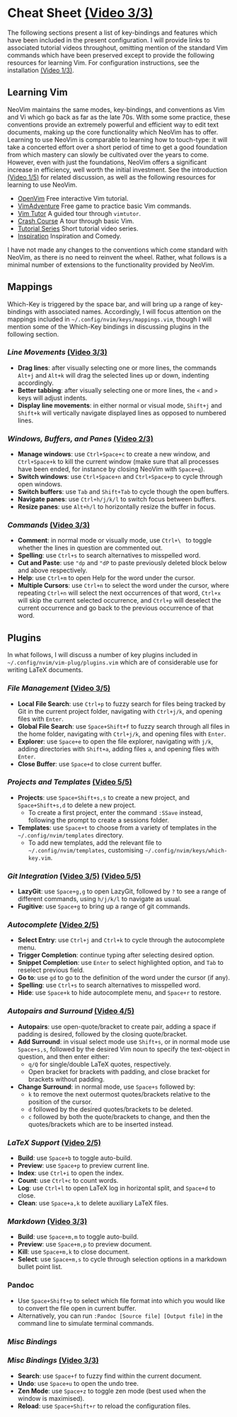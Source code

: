 # Cheat Sheet [(Video 3/3)](https://youtu.be/TMA7nu9KCEQ)

The following sections present a list of key-bindings and features which have been included in the present configuration.
I will provide links to associated tutorial videos throughout, omitting mention of the standard Vim commands which have been preserved except to provide the following resources for learning Vim.
For configuration instructions, see the installation [(Video 1/3)](https://youtu.be/JVIcU9ePtVE).

## Learning Vim

NeoVim maintains the same modes, key-bindings, and conventions as Vim and Vi which go back as far as the late 70s.
With some some practice, these conventions provide an extremely powerful and efficient way to edit text documents, making up the core functionality which NeoVim has to offer.
Learning to use NeoVim is comparable to learning how to touch-type: it will take a concerted effort over a short period of time to get a good foundation from which mastery can slowly be cultivated over the years to come.
However, even with just the foundations, NeoVim offers a significant increase in efficiency, well worth the initial investment.
See the introduction [(Video 1/5)](https://youtu.be/pYNvDkB0iRk) for related discussion, as well as the following resources for learning to use NeoVim.

- [OpenVim](https://www.openvim.com/) Free interactive Vim tutorial.
- [VimAdventure](https://vim-adventures.com/) Free game to practice basic Vim commands.
- [Vim Tutor](https://www.youtube.com/watch?v=d8XtNXutVto) A guided tour through `vimtutor`.
- [Crash Course](https://www.youtube.com/watch?v=IiwGbcd8S7I&t=1246s) A tour through basic Vim.
- [Tutorial Series](https://www.youtube.com/watch?v=H3o4l4GVLW0&t=1s) Short tutorial video series.
- [Inspiration](https://www.youtube.com/watch?v=1UXHsCT18wE) Inspiration and Comedy.

I have not made any changes to the conventions which come standard with NeoVim, as there is no need to reinvent the wheel.
Rather, what follows is a minimal number of extensions to the functionality provided by NeoVim.

## Mappings

Which-Key is triggered by the space bar, and will bring up a range of key-bindings with associated names.
Accordingly, I will focus attention on the mappings included in `~/.config/nvim/keys/mappings.vim`, though I will mention some of the Which-Key bindings in discussing plugins in the following section.

### _Line Movements_ [(Video 3/3)](https://youtu.be/TMA7nu9KCEQ)

- **Drag lines**: after visually selecting one or more lines, the commands `Alt+j` and `Alt+k` will drag the selected lines up or down, indenting accordingly.
- **Better tabbing**: after visually selecting one or more lines, the `<` and `>` keys will adjust indents.
- **Display line movements**: in either normal or visual mode, `Shift+j` and `Shift+k` will vertically navigate displayed lines as opposed to numbered lines.

### _Windows, Buffers, and Panes_ [(Video 2/3)](https://youtu.be/Xvu1IKEpO0M)

- **Manage windows**: use `Ctrl+Space+c` to create a new window, and `Ctrl+Space+k` to kill the current window (make sure that all processes have been ended, for instance by closing NeoVim with `Space+q`).
- **Switch windows**: use `Ctrl+Space+n` and `Ctrl+Space+p` to cycle through open windows.
- **Switch buffers**: use `Tab` and `Shift+Tab` to cycle though the open buffers.
- **Navigate panes**: use `Ctrl+h/j/k/l` to switch focus between buffers.
- **Resize panes**: use `Alt+h/l` to horizontally resize the buffer in focus.

### _Commands_ [(Video 3/3)](https://youtu.be/TMA7nu9KCEQ)

- **Comment**: in normal mode or visually mode, use `Ctrl+\ ` to toggle whether the lines in question are commented out.
- **Spelling**: use `Ctrl+s` to search alternatives to misspelled word.
- **Cut and Paste**: use `"dp` and `"dP` to paste previously deleted block below and above respectively.
- **Help**: use `Ctrl+m` to open Help for the word under the cursor.
- **Multiple Cursors**: use `Ctrl+n` to select the word under the cursor, where repeating `Ctrl+n` will select the next occurrences of that word, `Ctrl+x` will skip the current selected occurrence, and `Ctrl+p` will deselect the current occurrence and go back to the previous occurrence of that word.

## Plugins

In what follows, I will discuss a number of key plugins included in `~/.config/nvim/vim-plug/plugins.vim` which are of considerable use for writing LaTeX documents.

### _File Management_ [(Video 3/5)](https://youtu.be/v_zYV8G7gOs)

- **Local File Search**: use `Ctrl+p` to fuzzy search for files being tracked by Git in the current project folder, navigating with `Ctrl+j/k`, and opening files with `Enter`.
- **Global File Search**: use `Space+Shift+f` to fuzzy search through all files in the home folder, navigating with `Ctrl+j/k`, and opening files with `Enter`.
- **Explorer**: use `Space+e` to open the file explorer, navigating with `j/k`, adding directories with `Shift+a`, adding files `a`, and opening files with `Enter`.
- **Close Buffer**: use `Space+d` to close current buffer.

### _Projects and Templates_ [(Video 5/5)](https://youtu.be/z5HfVQQDrAg)

- **Projects**: use `Space+Shift+s,s` to create a new project, and `Space+Shift+s,d` to delete a new project.
  - To create a first project, enter the command `:SSave` instead, following the prompt to create a sessions folder.
- **Templates**: use `Space+t` to choose from a variety of templates in the `~/.config/nvim/templates` directory.
  - To add new templates, add the relevant file to `~/.config/nvim/templates`, customising `~/.config/nvim/keys/which-key.vim`.

### _Git Integration_ [(Video 3/5)](http://syoutu.be/v_zYV8G7gOs) [(Video 5/5)](https://youtu.be/z5HfVQQDrAg)

- **LazyGit**: use `Space+g,g` to open LazyGit, followed by `?` to see a range of different commands, using `h/j/k/l` to navigate as usual.
- **Fugitive**: use `Space+g` to bring up a range of git commands.

### _Autocomplete_ [(Video 2/5)](https://youtu.be/KGqrpnxoDxw)

- **Select Entry**: use `Ctrl+j` and `Ctrl+k` to cycle through the autocomplete menu.
- **Trigger Completion**: continue typing after selecting desired option.
- **Snippet Completion**: use `Enter` to select highlighted option, and `Tab` to reselect previous field.
- **Go to**: use `gd` to go to the definition of the word under the cursor (if any).
- **Spelling**: use `Ctrl+s` to search alternatives to misspelled word.
- **Hide**: use `Space+k` to hide autocomplete menu, and `Space+r` to restore.

### _Autopairs and Surround_ [(Video 4/5)](https://youtu.be/1fcc5YoCrvc)

- **Autopairs**: use open-quote/bracket to create pair, adding a space if padding is desired, followed by the closing quote/bracket.
- **Add Surround**: in visual select mode use `Shift+s`, or in normal mode use `Space+s,s`, followed by the desired Vim noun to specify the text-object in question, and then enter either:
  - `q/Q` for single/double LaTeX quotes, respectively.
  - Open bracket for brackets with padding, and close bracket for brackets without padding.
- **Change Surround**: in normal mode, use `Space+s` followed by:
  - `k` to remove the next outermost quotes/brackets relative to the position of the cursor.
  - `d` followed by the desired quotes/brackets to be deleted.
  - `c` followed by both the quote/brackets to change, and then the quotes/brackets which are to be inserted instead.

### _LaTeX Support_ [(Video 2/5)](https://youtu.be/KGqrpnxoDxw)

- **Build**: use `Space+b` to toggle auto-build.
- **Preview**: use `Space+p` to preview current line.
- **Index**: use `Ctrl+i` to open the index.
- **Count**: use `Ctrl+c` to count words.
- **Log**: use `Ctrl+l` to open LaTeX log in horizontal split, and `Space+d` to close.
- **Clean**: use `Space+a,k` to delete auxiliary LaTeX files.

### _Markdown_ [(Video 3/3)](https://youtu.be/TMA7nu9KCEQ)

- **Build**: use `Space+m,m` to toggle auto-build.
- **Preview**: use `Space+m,p` to preview document.
- **Kill**: use `Space+m,k` to close document.
- **Select**: use `Space+m,s` to cycle through selection options in a markdown bullet point list.

### Pandoc

- Use `Space+Shift+p` to select which file format into which you would like to convert the file open in current buffer.
- Alternatively, you can run `:Pandoc [Source file] [Output file]` in the command line to simulate terminal commands.

### _Misc Bindings_
### _Misc Bindings_ [(Video 3/3)](https://youtu.be/TMA7nu9KCEQ)

- **Search**: use `Space+f` to fuzzy find within the current document.
- **Undo**: use `Space+u` to open the undo tree.
- **Zen Mode**: use `Space+z` to toggle zen mode (best used when the window is maximised).
- **Reload**: use `Space+Shift+r` to reload the configuration files.
